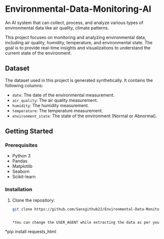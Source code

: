 # Environmental-Data-Monitoring-AI
An AI system that can collect, process, and analyze various types of environmental data like air quality, climate patterns.

This project focuses on monitoring and analyzing environmental data, including air quality, humidity, temperature, and environmental state. The goal is to provide real-time insights and visualizations to understand the current state of the environment.

## Dataset

The dataset used in this project is generated synthetically. It contains the following columns:
	
- `date`: The date of the environmental measurement.
- `air_quality`: The air quality measurement.
- `humidity`: The humidity measurement.
- `temperature`: The temperature measurement.
- `environment_state`: The state of the environment (Normal or Abnormal).

## Getting Started

### Prerequisites

- Python 3
- Pandas
- Matplotlib
- Seaborn
- Scikit-learn

### Installation

1. Clone the repository:

   ```bash
   git clone https://github.com/Sansgithub22/Environmental-Data-Monitoring-AI

   
   *You can change the USER_AGENT while extracting the data as per your browser.
*pip install requests_html
